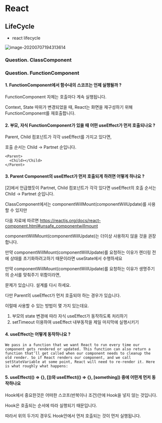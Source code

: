 # React

## LifeCycle



- react lifecycle

![image-20200707194313614](../../public/static/images/image-20200707194313614.png)



### Question. ClassComponent







### Question. FunctionComponent

#### 1. FunctionComponent에서 함수내의 스코프는 언제 실행될까 ?

FunctionComponent 자체는 호출마다 계속 실행됩니다.

Context, State 따위가 변경되었을 때, React는 화면을 재구성하기 위해 FunctionComponent를 재호출합니다.



#### 2. 부모, 자식 FunctionComponent가 있을 때 어떤 useEffect가 먼저 호출되나요 ?

Parent, Child 컴포넌트가 각각 useEffect를 가지고 있다면,

호출 순서는 Child -> Partnet 순입니다.

```react
<Parent>
  <Child></Child>
</Parent>
```



#### 3. Parent Component의 useEffect가 먼저 호출되게 하려면 어떻게 하나요 ? 

[2]에서 언급했듯이 Partnet, Child 컴포넌트가 각각 있다면 useEffect의 호출 순서는 Child -> Partnet 순입니다.



ClassComponent에서는 componentWillMount(componentWillUpdate)를 사용할 수 있지만 

다음 자료에 따르면 https://reactjs.org/docs/react-component.html#unsafe_componentwillmount

componentWillMount(componentWillUpdate)는 더이상 사용하지 않을 것을 권장합니다.

만약 componentWillMount(componentWillUpdate)를 요청하는 이유가 렌더링 전에 상태를 초기화하려고하기 때문이라면 useState에서 수행하세요

만약 componentWillMount(componentWillUpdate)를 요청하는 이유가 생명주기의 순서를 맞춰주기 위함이라면, 

문제가 있습니다. 설계를 다시 하세요.



다만 Parent의 useEffect가 먼저 호출되야 하는 경우가 있습니다. 

이럴때 사용할 수 있는 방법이 몇 가지 있는데요.

1. 부모의 state 변경에 따라 자식 useEffect가 동작하도록 처리하기
2. setTimeout 이용하여 useEffect 내부동작을 제일 마지막에 실행시키기



#### 4. useEffect는 어떻게 동작하나요 ?

```
We pass in a function that we want React to run every time our component gets rendered or updated. This function can also return a function that’ll get called when our component needs to cleanup the old render. So if React renders our component, and we call setStateVariable at some point, React will need to re-render it. Here is what roughly what happens:
```



#### 5. useEffect(() => {}, [])와 useEffect(() => {}, [something])  중에 어떤게 먼저 동작하나요

Hook에서 중요한것은 어떠한 스코프(반복이나 조건)안에 Hook을 넣지 않는 것입니다.

Hook은 호출되는 순서에 따라 실행되기 때문입니다.

따라서 위의 두가지 경우도 Hook안에서 먼저 호출되는 것이 먼저 실행됩니다.



